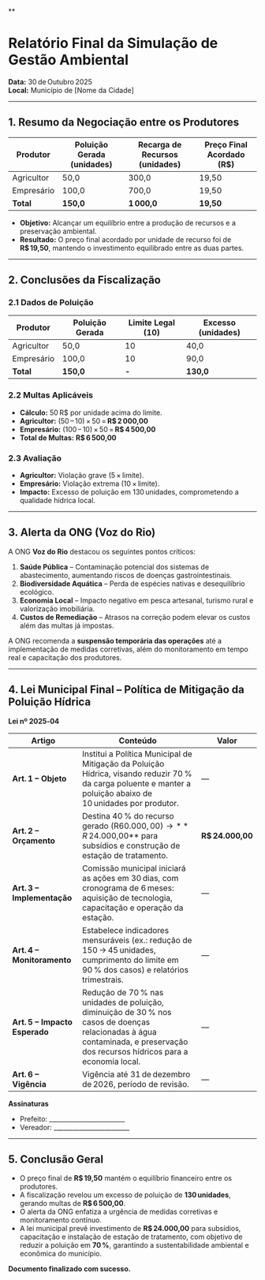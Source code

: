 **
# Relatório Final da Simulação de Gestão Ambiental  
**Data:** 30 de Outubro 2025  
**Local:** Município de [Nome da Cidade]

---

## 1. Resumo da Negociação entre os Produtores

| Produtor     | Poluição Gerada (unidades) | Recarga de Recursos (unidades) | Preço Final Acordado (R$) |
|--------------|---------------------------|--------------------------------|---------------------------|
| Agricultor   | 50,0                      | 300,0                          | 19,50                     |
| Empresário   | 100,0                     | 700,0                          | 19,50                     |
| **Total**    | **150,0**                 | **1 000,0**                    | **19,50**                 |

- **Objetivo:** Alcançar um equilíbrio entre a produção de recursos e a preservação ambiental.  
- **Resultado:** O preço final acordado por unidade de recurso foi de **R$ 19,50**, mantendo o investimento equilibrado entre as duas partes.

---

## 2. Conclusões da Fiscalização

### 2.1 Dados de Poluição
| Produtor     | Poluição Gerada | Limite Legal (10) | Excesso (unidades) |
|--------------|-----------------|-------------------|--------------------|
| Agricultor   | 50,0            | 10                | 40,0               |
| Empresário   | 100,0           | 10                | 90,0               |
| **Total**    | **150,0**       | **-**             | **130,0**          |

### 2.2 Multas Aplicáveis
- **Cálculo:** 50 R$ por unidade acima do limite.
- **Agricultor:** (50 – 10) × 50 = **R$ 2 000,00**  
- **Empresário:** (100 – 10) × 50 = **R$ 4 500,00**  
- **Total de Multas:** **R$ 6 500,00**

### 2.3 Avaliação
- **Agricultor:** Violação grave (5 × limite).  
- **Empresário:** Violação extrema (10 × limite).  
- **Impacto:** Excesso de poluição em 130 unidades, comprometendo a qualidade hídrica local.

---

## 3. Alerta da ONG (Voz do Rio)

A ONG **Voz do Rio** destacou os seguintes pontos críticos:

1. **Saúde Pública** – Contaminação potencial dos sistemas de abastecimento, aumentando riscos de doenças gastrointestinais.  
2. **Biodiversidade Aquática** – Perda de espécies nativas e desequilíbrio ecológico.  
3. **Economia Local** – Impacto negativo em pesca artesanal, turismo rural e valorização imobiliária.  
4. **Custos de Remediação** – Atrasos na correção podem elevar os custos além das multas já impostas.

A ONG recomenda a **suspensão temporária das operações** até a implementação de medidas corretivas, além do monitoramento em tempo real e capacitação dos produtores.

---

## 4. Lei Municipal Final – Política de Mitigação da Poluição Hídrica

**Lei nº 2025‑04**

| Artigo | Conteúdo | Valor |
|--------|----------|-------|
| **Art. 1 – Objeto** | Institui a Política Municipal de Mitigação da Poluição Hídrica, visando reduzir 70 % da carga poluente e manter a poluição abaixo de 10 unidades por produtor. | — |
| **Art. 2 – Orçamento** | Destina 40 % do recurso gerado (R$ 60.000,00) → **R$ 24.000,00** para subsídios e construção de estação de tratamento. | **R$ 24.000,00** |
| **Art. 3 – Implementação** | Comissão municipal iniciará as ações em 30 dias, com cronograma de 6 meses: aquisição de tecnologia, capacitação e operação da estação. | — |
| **Art. 4 – Monitoramento** | Estabelece indicadores mensuráveis (ex.: redução de 150 → 45 unidades, cumprimento do limite em 90 % dos casos) e relatórios trimestrais. | — |
| **Art. 5 – Impacto Esperado** | Redução de 70 % nas unidades de poluição, diminuição de 30 % nos casos de doenças relacionadas à água contaminada, e preservação dos recursos hídricos para a economia local. | — |
| **Art. 6 – Vigência** | Vigência até 31 de dezembro de 2026, período de revisão. | — |

**Assinaturas**

- Prefeito: ________________________  
- Vereador: ________________________

---

## 5. Conclusão Geral

- O preço final de **R$ 19,50** mantém o equilíbrio financeiro entre os produtores.  
- A fiscalização revelou um excesso de poluição de **130 unidades**, gerando multas de **R$ 6 500,00**.  
- O alerta da ONG enfatiza a urgência de medidas corretivas e monitoramento contínuo.  
- A lei municipal prevê investimento de **R$ 24.000,00** para subsídios, capacitação e instalação de estação de tratamento, com objetivo de reduzir a poluição em **70 %**, garantindo a sustentabilidade ambiental e econômica do município.

**Documento finalizado com sucesso.**  
